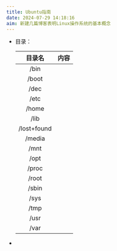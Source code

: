 ```yaml
---
title: Ubuntu指南
date: 2024-07-29 14:18:16
aim: 新建几篇博客表明Linux操作系统的基本概念
---
```


- 目录：
  
  | 目录名         | 内容  |
  |:-----------:|:---:|
  | /bin        |     |
  | /boot       |     |
  | /dec        |     |
  | /etc        |     |
  | /home       |     |
  | /lib        |     |
  | /lost+found |     |
  | /media      |     |
  | /mnt        |     |
  | /opt        |     |
  | /proc       |     |
  | /root       |     |
  | /sbin       |     |
  | /sys        |     |
  | /tmp        |     |
  | /usr        |     |
  | /var        |     |

- 
